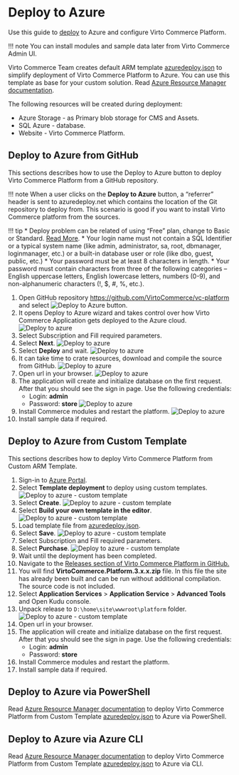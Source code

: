 # Deploy to Azure
Use this guide to <a class="crosslink" href="https://virtocommerce.com/ecommerce-hosting" target="_blank">deploy</a> to Azure and configure Virto Commerce Platform.

!!! note
    You can install modules and sample data later from Virto Commerce Admin UI.

Virto Commerce Team creates default ARM template [azuredeploy.json](https://github.com/VirtoCommerce/vc-platform/azuredeploy.json) to simplify deployment of Virto Commerce Platform to Azure.
You can use this template as base for your custom solution.
Read [Azure Resource Manager documentation](https://docs.microsoft.com/en-us/azure/azure-resource-manager/).

The following resources will be created during deployment:
 
* Azure Storage - as Primary blob storage for CMS and Assets.
* SQL Azure - database.
* Website - Virto Commerce Platform.


## Deploy to Azure from GitHub
This sections describes how to use the Deploy to Azure button to deploy Virto Commerce Platform from a GitHub repository.

!!! note
    When a user clicks on the **Deploy to Azure** button, a “referrer” header is sent to azuredeploy.net which contains the location of the Git repository to deploy from.
    This scenario is good if you want to install Virto Commerce platform from the sources.

!!! tip
    * Deploy problem can be related of using “Free” plan, change to Basic or Standard. [Read More](https://www.virtocommerce.org/t/deploy-virto-commerce-to-azure-and-getting-a-deployment-failure/72).
    * Your login name must not contain a SQL Identifier or a typical system name (like admin, administrator, sa, root, dbmanager, loginmanager, etc.) or a built-in database user or role (like dbo, guest, public, etc.)
    * Your password must be at least 8 characters in length.
    * Your password must contain characters from three of the following categories – English uppercase letters, English lowercase letters, numbers (0-9), and non-alphanumeric characters (!, $, #, %, etc.).

1. Open GitHub repository https://github.com/VirtoCommerce/vc-platform and select ![Deploy to Azure](https://aka.ms/deploytoazurebutton) button.
1. It opens Deploy to Azure wizard and takes control over how Virto Commerce Application gets deployed to the Azure cloud.
   ![Deploy to azure](../media/deploy-to-azure-wizard.png)
1. Select Subscription and Fill required parameters.  
1. Select **Next**. 
    ![Deploy to azure](../media/deploy-to-azure-wizard.png)
1. Select **Deploy** and wait. 
    ![Deploy to azure](../media/deploy-to-azure-wizard-step2.png)
1. It can take time to crate resources, download and compile the source from GitHub.
    ![Deploy to azure](../media/deploy-to-azure-wizard-step3-progress.png)
1. Open url in your browser. 
    ![Deploy to azure](../media/deploy-to-azure-wizard-finish.png)
1. The application will create and initialize database on the first request. After that you should see the sign in page. Use the following credentials:
    * Login: **admin**
    * Password: **store**
    ![Deploy to azure](../media/deploy-to-azure-vc-login.png)
1. Install Commerce modules and restart the platform.
    ![Deploy to azure](../media/deploy-to-azure-vc-restart.png)
1. Install sample data if required. 


## Deploy to Azure from Custom Template

This sections describes how to deploy Virto Commerce Platform from Custom ARM Template.

1. Sign-in to [Azure Portal](https://portal.azure.com/).
1. Select **Template deployment** to deploy using custom templates.
   ![Deploy to azure - custom template](../media/deploy-to-azure-find-customtemplate.png)
1. Select **Create**.
   ![Deploy to azure - custom template](../media/deploy-to-azure-customtemplate.png)
1. Select **Build your own template in the editor**.
   ![Deploy to azure - custom template](../media/deploy-to-azure-customtemplate-owntemplate.png)
1. Load template file from [azuredeploy.json](https://github.com/VirtoCommerce/vc-platform/azuredeploy.json).
1. Select **Save**.
    ![Deploy to azure - custom template](../media/deploy-to-azure-custom-wizard.png)
1. Select Subscription and Fill required parameters.  
1. Select **Purchase**. 
    ![Deploy to azure - custom template](../media/deploy-to-azure-customtemplate-purchase.png)
1. Wait until the deployment has been completed.
1. Navigate to the <a href="https://github.com/VirtoCommerce/vc-platform/releases">Releases section of Virto Commerce Platform in GitHub.</a>
1. You will find **VirtoCommerce.Platform.3.x.x.zip** file. In this file the site has already been built and can be run without additional compilation. The source code is not included. 
1. Select **Application Services** > **Application Service** > **Advanced Tools** and Open Kudu console. 
1. Unpack release to `D:\home\site\wwwroot\platform` folder.  
    ![Deploy to azure - custom template](../media/deploy-to-azure-customtemplate-uploadplatform.png)
1. Open url in your browser. 
1. The application will create and initialize database on the first request. After that you should see the sign in page. Use the following credentials:
    * Login: **admin**
    * Password: **store**
1. Install Commerce modules and restart the platform.
1. Install sample data if required. 

## Deploy to Azure via PowerShell
Read [Azure Resource Manager documentation](https://docs.microsoft.com/en-us/azure/azure-resource-manager/templates/deploy-powershell) to
deploy Virto Commerce Platform from Custom Template [azuredeploy.json](https://github.com/VirtoCommerce/vc-platform/azuredeploy.json) to Azure via PowerShell.

## Deploy to Azure via Azure CLI
Read  [Azure Resource Manager documentation](https://docs.microsoft.com/en-us/azure/azure-resource-manager/templates/deploy-cli) to
deploy Virto Commerce Platform from Custom Template [azuredeploy.json](https://github.com/VirtoCommerce/vc-platform/azuredeploy.json)  to Azure via CLI.

